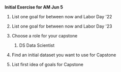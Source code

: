 **Initial Exercise for AM Jun 5**
1. List one goal for between now and Labor Day '22

1. List one goal for between now and Labor Day '23

1. Choose a role for your capstone
   1. DS Data Scientist
 
1. Find an initial dataset you want to use for Capstone

1. List first idea of goals for Capstone